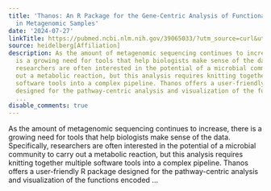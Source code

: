 ```yaml
---
title: 'Thanos: An R Package for the Gene-Centric Analysis of Functional Potential
  in Metagenomic Samples'
date: '2024-07-27'
linkTitle: https://pubmed.ncbi.nlm.nih.gov/39065033/?utm_source=curl&utm_medium=rss&utm_campaign=pubmed-2&utm_content=1FakS-2QOkCT8HsMOQP1bCRQ4YzyumYOmxmF0moLsQ3dFB1E9V&fc=20220326224207&ff=20240727183108&v=2.18.0.post9+e462414
source: heidelberg[Affiliation]
description: As the amount of metagenomic sequencing continues to increase, there
  is a growing need for tools that help biologists make sense of the data. Specifically,
  researchers are often interested in the potential of a microbial community to carry
  out a metabolic reaction, but this analysis requires knitting together multiple
  software tools into a complex pipeline. Thanos offers a user-friendly R package
  designed for the pathway-centric analysis and visualization of the functions encoded
  ...
disable_comments: true
---
```

As the amount of metagenomic sequencing continues to increase, there is a growing need for tools that help biologists make sense of the data. Specifically, researchers are often interested in the potential of a microbial community to carry out a metabolic reaction, but this analysis requires knitting together multiple software tools into a complex pipeline. Thanos offers a user-friendly R package designed for the pathway-centric analysis and visualization of the functions encoded ...